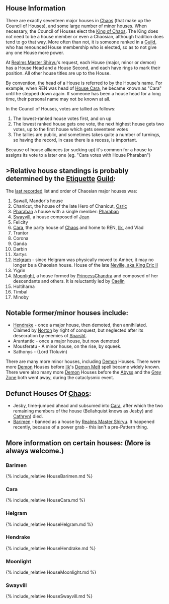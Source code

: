 ## <A NAME="information"></A>House Information
There are exactly seventeen major houses in [Chaos](CourtsOfChaos) (that make up the Council of Houses), and some large number of minor houses.  When necessary, the Council of Houses elect the [King of Chaos](KingOfChaos). The King does not need to be a house member or even a Chaosian, although tradition does tend to go that way.  More often than not, it is someone ranked in a [Guild](ChaosGuilds), who has renounced House membership who is elected, so as to not give any one House more power.

At [Realms Master Shiryu](RealmsMasterShiryu)'s request, each House (major, minor or demon) has a House Head and a House Second, and each have rings to mark their position.  All other house titles are up to the House.

By convention, the head of a House is referred to by the House's name.  For example, when REN was head of [House Cara](HouseCara), he became known as "Cara" until he stepped down again.  If someone has been a house head for a long time, their personal name may not be known at all.

In the Council of Houses, votes are tallied as follows:
1. The lowest-ranked house votes first, and on up
1. The lowest ranked house gets one vote, the next highest house gets two votes, up to the first house which gets seventeen votes
1. The tallies are public, and sometimes takes quite a number of turnings, so having the record, in case there is a recess, is important.

Because of house alliances (or sucking up) it's common for a house to assigns its vote to a later one (eg. "Cara votes with House Pharaban")

## <A NAME="major"></A>>Relative house standings is probably determined by the [Etiquette](EtiquetteGuild) [Guild](ChaosGuilds):

The [last recorded](http://web.mit.edu/~dskern/www/amber/log020709.html#sect1) list and order of Chaosian major houses was:

1. <a name="sawall"></a>Sawall, Mandor's house
1. <a name="chanicut"></a>Chanicut, the house of the late Hero of Chanicut, [Osric](OsricOfChaos)
3. <a name="pharaban"></a>[Pharaban](PhrabanOfPharaban) a house with a single member: [Pharaban](PharabanOfPharaban)
1. <a name="swayvill"></a>[Swayvill](HouseSwayvill), a house composed of [Jean](JeanOfFlorimel)
1. <a name="felicity"></a>Felicity
1. <a name="cara"></a>[Cara](HouseCara), the party house of [Chaos](CourtsOfChaos) and home to REN, [Ilk](IlkandacianOfChaos), and Vlad
1. <a name="trantor"></a>Trantor
1. <a name="corona"></a>Corona
1. <a name="ganda"></a>Ganda
1. <a name="darbin"></a>Darbin
1. <a name="xartys"></a>Xartys
1. <a name="helgram"></a>[Helgram](HouseHelgram) - since Helgram was physically moved to Amber, it may no longer be a Chaosian house.  House of the late [Neville, aka King Eric II](NevilleOfEric)
1. <a name="yigrin"></a>Yigrin
1. <a name="moonlight"></a>[Moonlight](HouseMoonlight), a house formed by [PrincessChandra](PrincessChandraOfAssassin) and composed of her descendants and others.  It is reluctantly led by [Caelin](CaelinOfLaetatio)
1. <a name="holtiharna"></a>Holtiharna
1. <a name="timbal"></a>Timbal
1. <a name="minoby"></a>Minoby
 
## <A NAME="minor"></A>Notable former/minor houses include:
 + <a name="hendrake"></a>[Hendrake](HouseHendrake) - once a major house, then demoted, then annihilated.  Claimed by [Norton](NortonOfBeastmasters) by right of conquest, but neglected after its desecration by enemies of [Snarsht](SnarshtOfBeastmasters).
 + <a name="arantantic"></a>Arantantic - once a major house, but now demoted
 + <a name="mousferatu"></a>Mousferatu - A minor house, on the rise, by squeek.
 + <a name="sathonys"></a>Sathonys - (Lord Tloluvin)

There are many more minor houses, including [Demon](ChaosDemon) Houses.  There were more [Demon](ChaosDemon) Houses before [Ilk](IlkandacianOfCara)'s [Demon Melt](DemonMelt) spell became widely known. There were also many more [Demon](ChaosDemon) Houses before the [Abyss](TheAbyss) and the [Grey Zone](GreyZone) both went away, during the cataclysmic event.

## <A NAME="deadhouses"></A>Defunct Houses Of [Chaos](CourtsOfChaos):
 + <a name="jesby"></a>Jesby, time-jumped ahead and subsumed into [Cara](HouseCara), after which the two remaining members of the house (Bellahquist knows as Jesby) and [Cathryn](CathrynOfRandom)) died.
 + <a name="barimen"></a>[Barimen](HouseBarimen) - banned as a house by [Realms Master Shiryu](RealmsMasterShiryu). It happened recently, because of a power grab - this isn't a pre-Pattern thing.

## <A NAME="moreinfo"></A>More information on certain houses:  (More is always welcome.)

### Barimen
{% include_relative HouseBarimen.md %}

### Cara
{% include_relative HouseCara.md %}

### Helgram
{% include_relative HouseHelgram.md %}

### Hendrake
{% include_relative HouseHendrake.md %}

### Moonlight
{% include_relative HouseMoonlight.md %}

### Swayvill
{% include_relative HouseSwayvill.md %}

